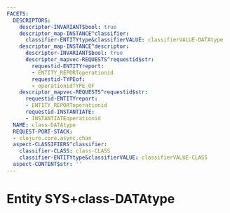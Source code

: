 ```yaml
---
FACETS:
  DESCRIPTORS:
    descriptor-INVARIANT$bool: true
    descriptor_map-INSTANCE^classifier:
      classifier-ENTITYtype&classifierVALUE: classifierVALUE-DATAtype
    descriptor_map-INSTANCE^descriptor:
      descriptor-INVARIANT$bool: true
      descriptor_mapvec-REQUESTS^requestid$str:
        requestid-ENTITYreport:
        - ENTITY_REPORToperationid
        requestid-TYPEof:
        - operationidTYPE_OF
    descriptor_mapvec-REQUESTS^requestid$str:
      requestid-ENTITYreport:
      - ENTITY_REPORToperationid
      requestid-INSTANTIATE:
      - INSTANTIATEoperationid
  NAME: class-DATAtype
  REQUEST-PORT-STACK:
  - clojure.core.async.chan
  aspect-CLASSIFIERS^classifier:
    classifier-CLASS: class-CLASS
    classifier-ENTITYtype&classifierVALUE: classifierVALUE-CLASS
  aspect-CONTENT$str: ''
---
```

# Entity SYS+class-DATAtype

